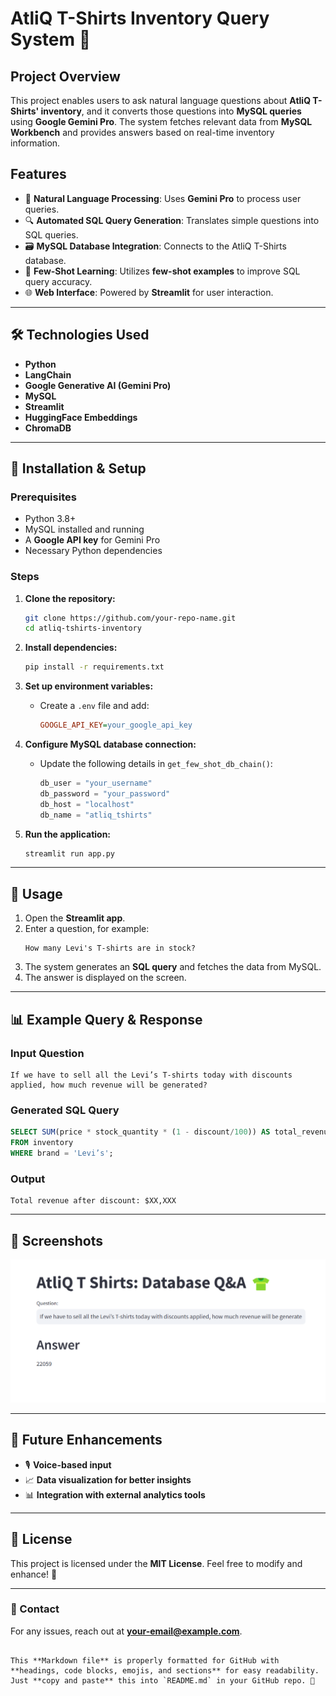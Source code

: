 # AtliQ T-Shirts Inventory Query System 👕

## Project Overview
This project enables users to ask natural language questions about **AtliQ T-Shirts' inventory**, and it converts those questions into **MySQL queries** using **Google Gemini Pro**. The system fetches relevant data from **MySQL Workbench** and provides answers based on real-time inventory information.

## Features
- 🧠 **Natural Language Processing**: Uses **Gemini Pro** to process user queries.
- 🔍 **Automated SQL Query Generation**: Translates simple questions into SQL queries.
- 🗃️ **MySQL Database Integration**: Connects to the AtliQ T-Shirts database.
- 🎯 **Few-Shot Learning**: Utilizes **few-shot examples** to improve SQL query accuracy.
- 🌐 **Web Interface**: Powered by **Streamlit** for user interaction.

---

## 🛠 Technologies Used
- **Python**
- **LangChain**
- **Google Generative AI (Gemini Pro)**
- **MySQL**
- **Streamlit**
- **HuggingFace Embeddings**
- **ChromaDB**

---

## 📌 Installation & Setup

### Prerequisites
- Python 3.8+
- MySQL installed and running
- A **Google API key** for Gemini Pro
- Necessary Python dependencies

### Steps
1. **Clone the repository:**
   ```sh
   git clone https://github.com/your-repo-name.git
   cd atliq-tshirts-inventory
   ```

2. **Install dependencies:**
   ```sh
   pip install -r requirements.txt
   ```

3. **Set up environment variables:**
   - Create a `.env` file and add:
     ```ini
     GOOGLE_API_KEY=your_google_api_key
     ```

4. **Configure MySQL database connection:**
   - Update the following details in `get_few_shot_db_chain()`:
     ```python
     db_user = "your_username"
     db_password = "your_password"
     db_host = "localhost"
     db_name = "atliq_tshirts"
     ```

5. **Run the application:**
   ```sh
   streamlit run app.py
   ```

---

## 🚀 Usage
1. Open the **Streamlit app**.
2. Enter a question, for example:
   ```
   How many Levi's T-shirts are in stock?
   ```
3. The system generates an **SQL query** and fetches the data from MySQL.
4. The answer is displayed on the screen.

---

## 📊 Example Query & Response

### **Input Question**
```
If we have to sell all the Levi’s T-shirts today with discounts applied, how much revenue will be generated?
```

### **Generated SQL Query**
```sql
SELECT SUM(price * stock_quantity * (1 - discount/100)) AS total_revenue
FROM inventory
WHERE brand = 'Levi’s';
```

### **Output**
```
Total revenue after discount: $XX,XXX
```

---

## 📸 Screenshots
![Alt text](screenshot.png)

---

## 🔮 Future Enhancements
- 🎙 **Voice-based input**  
- 📈 **Data visualization for better insights**  
- 📊 **Integration with external analytics tools**  

---

## 📝 License
This project is licensed under the **MIT License**. Feel free to modify and enhance! 🚀

---

### 📩 Contact  
For any issues, reach out at **your-email@example.com**.
```

This **Markdown file** is properly formatted for GitHub with **headings, code blocks, emojis, and sections** for easy readability. Just **copy and paste** this into `README.md` in your GitHub repo. 🚀

